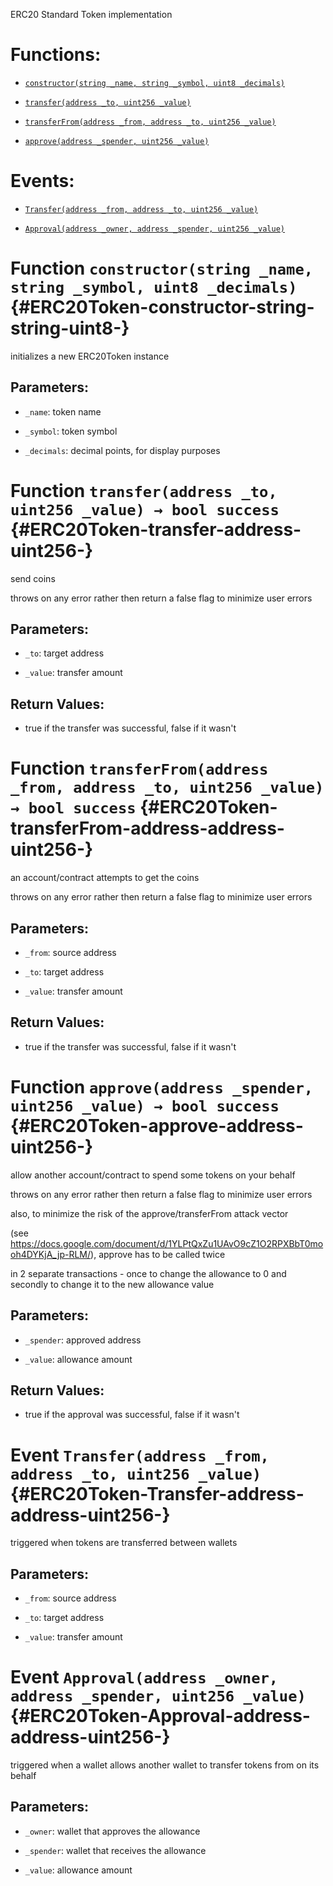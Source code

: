 ERC20 Standard Token implementation

# Functions:

- [`constructor(string _name, string _symbol, uint8 _decimals)`](#ERC20Token-constructor-string-string-uint8-)

- [`transfer(address _to, uint256 _value)`](#ERC20Token-transfer-address-uint256-)

- [`transferFrom(address _from, address _to, uint256 _value)`](#ERC20Token-transferFrom-address-address-uint256-)

- [`approve(address _spender, uint256 _value)`](#ERC20Token-approve-address-uint256-)

# Events:

- [`Transfer(address _from, address _to, uint256 _value)`](#ERC20Token-Transfer-address-address-uint256-)

- [`Approval(address _owner, address _spender, uint256 _value)`](#ERC20Token-Approval-address-address-uint256-)

# Function `constructor(string _name, string _symbol, uint8 _decimals)` {#ERC20Token-constructor-string-string-uint8-}

initializes a new ERC20Token instance

## Parameters:

- `_name`:        token name

- `_symbol`:      token symbol

- `_decimals`:    decimal points, for display purposes

# Function `transfer(address _to, uint256 _value) → bool success` {#ERC20Token-transfer-address-uint256-}

send coins

throws on any error rather then return a false flag to minimize user errors

## Parameters:

- `_to`:      target address

- `_value`:   transfer amount

## Return Values:

- true if the transfer was successful, false if it wasn't

# Function `transferFrom(address _from, address _to, uint256 _value) → bool success` {#ERC20Token-transferFrom-address-address-uint256-}

an account/contract attempts to get the coins

throws on any error rather then return a false flag to minimize user errors

## Parameters:

- `_from`:    source address

- `_to`:      target address

- `_value`:   transfer amount

## Return Values:

- true if the transfer was successful, false if it wasn't

# Function `approve(address _spender, uint256 _value) → bool success` {#ERC20Token-approve-address-uint256-}

allow another account/contract to spend some tokens on your behalf

throws on any error rather then return a false flag to minimize user errors

also, to minimize the risk of the approve/transferFrom attack vector

(see https://docs.google.com/document/d/1YLPtQxZu1UAvO9cZ1O2RPXBbT0mooh4DYKjA_jp-RLM/), approve has to be called twice

in 2 separate transactions - once to change the allowance to 0 and secondly to change it to the new allowance value

## Parameters:

- `_spender`: approved address

- `_value`:   allowance amount

## Return Values:

- true if the approval was successful, false if it wasn't

# Event `Transfer(address _from, address _to, uint256 _value)` {#ERC20Token-Transfer-address-address-uint256-}

triggered when tokens are transferred between wallets

## Parameters:

- `_from`:    source address

- `_to`:      target address

- `_value`:   transfer amount

# Event `Approval(address _owner, address _spender, uint256 _value)` {#ERC20Token-Approval-address-address-uint256-}

triggered when a wallet allows another wallet to transfer tokens from on its behalf

## Parameters:

- `_owner`:   wallet that approves the allowance

- `_spender`: wallet that receives the allowance

- `_value`:   allowance amount
